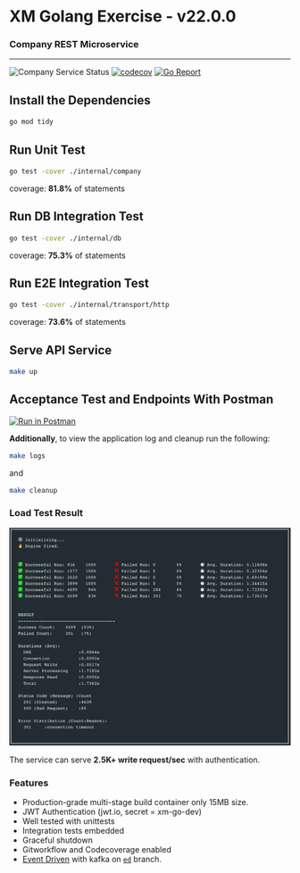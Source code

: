 # XM Golang Exercise - v22.0.0

### Company REST Microservice

****
![Company Service Status](https://github.com/by-sabbir/company-microservice-rest/actions/workflows/company.yml/badge.svg) [![codecov](https://codecov.io/github/by-sabbir/company-microservice-rest/branch/master/graph/badge.svg?token=E72YKQGTD0)](https://codecov.io/github/by-sabbir/company-microservice-rest) [![Go Report](https://goreportcard.com/badge/github.com/by-sabbir/company-microservice-rest)](https://goreportcard.com/report/github.com/by-sabbir/company-microservice-rest)

## Install the Dependencies

```bash
go mod tidy
```

## Run Unit Test

```bash
go test -cover ./internal/company
```
coverage: **81.8%** of statements

## Run DB Integration Test
```bash
go test -cover ./internal/db
```
coverage: **75.3%** of statements

## Run E2E Integration Test

```bash
go test -cover ./internal/transport/http
```
coverage: **73.6%** of statements

## Serve API Service

```bash
make up
```

## Acceptance Test and Endpoints With Postman

[![Run in Postman](https://run.pstmn.io/button.svg)](https://app.getpostman.com/run-collection/19090428-3df486e3-9422-41ce-a9e5-3980f637b078?action=collection%2Ffork&collection-url=entityId%3D19090428-3df486e3-9422-41ce-a9e5-3980f637b078%26entityType%3Dcollection%26workspaceId%3D755b284e-1801-4e9a-a4d8-36fb74cc2021#?env%5BXM-Assessment%5D=W3sia2V5IjoiYmFzZVVybCIsInZhbHVlIjoiaHR0cDovL2xvY2FsaG9zdDo4ODg4IiwiZW5hYmxlZCI6dHJ1ZSwidHlwZSI6ImRlZmF1bHQifSx7ImtleSI6InRva2VuIiwidmFsdWUiOiJleUpoYkdjaU9pSklVekkxTmlJc0luUjVjQ0k2SWtwWFZDSjkuZXlKbGJXRnBiQ0k2SW1aeWIyMXpZV0ppYVhKQVoyMWhhV3d1WTI5dEluMC44QVVfU1VHM3BUcWYwSGdYallwZHRsSndHNjlrd0NPV3VWSWJWdlZBRDhFIiwiZW5hYmxlZCI6dHJ1ZSwidHlwZSI6ImRlZmF1bHQifSx7ImtleSI6ImlkIiwidmFsdWUiOiIiLCJlbmFibGVkIjp0cnVlLCJ0eXBlIjoiZGVmYXVsdCJ9XQ==)

**Additionally**, to view the application log and cleanup run the following:

```bash
make logs
```

and

```bash
make cleanup
```
### Load Test Result

![Load Test](./img/load_test.png "Load Test with Ddosify")

The service can serve **2.5K+ write request/sec** with authentication.

### Features

- Production-grade multi-stage build container only 15MB size.
- JWT Authentication (jwt.io, secret = xm-go-dev)
- Well tested with unittests
- Integration tests embedded
- Graceful shutdown
- Gitworkflow and Codecoverage enabled
- [Event Driven](https://github.com/by-sabbir/company-microservice-rest/tree/ed) with kafka on [`ed`](https://github.com/by-sabbir/company-microservice-rest/tree/ed) branch.
